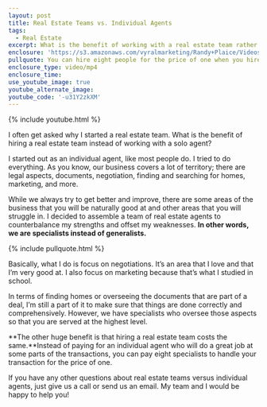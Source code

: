 ```yaml
---
layout: post
title: Real Estate Teams vs. Individual Agents
tags:
  - Real Estate
excerpt: What is the benefit of working with a real estate team rather than an individual agent? The main reason to hire a real estate team is you will have a team of specialists working on your behalf.
enclosure: 'https://s3.amazonaws.com/vyralmarketing/Randy+Plaice/Videos/2017/Real+Estate+Teams+vs.+Individual+Agents+-+Santa+Clarita+Real+Estate+Agent.mp4'
pullquote: You can hire eight people for the price of one when you hire a team.
enclosure_type: video/mp4
enclosure_time:
use_youtube_image: true
youtube_alternate_image:
youtube_code: '-u31Y2zkXM'
---
```



{% include youtube.html %}

I often get asked why I started a real estate team. What is the benefit of hiring a real estate team instead of working with a solo agent?&nbsp;

I started out as an individual agent, like most people do. I tried to do everything. As you know, our business covers a lot of territory; there are legal aspects, documents, negotiation, finding and searching for homes, marketing, and more.&nbsp;

While we always try to get better and improve, there are some areas of the business that you will be naturally good at and other areas that you will struggle in. I decided to assemble a team of real estate agents to counterbalance my strengths and offset my weaknesses. **In other words, we are specialists instead of generalists.&nbsp;**

{% include pullquote.html %}

Basically, what I do is focus on negotiations. It’s an area that I love and that I’m very good at. I also focus on marketing because that’s what I studied in school.

In terms of finding homes or overseeing the documents that are part of a deal, I’m still a part of it to make sure that things are done correctly and comprehensively. However, we have specialists who oversee those aspects so that you are served at the highest level.&nbsp;

**The other huge benefit is that hiring a real estate team costs the same.**Instead of paying for an individual agent who will do a great job at some parts of the transactions, you can pay eight specialists to handle your transaction for the price of one.&nbsp;

If you have any other questions about real estate teams versus individual agents, just give us a call or send us an email. My team and I would be happy to help you!
<br>&nbsp;